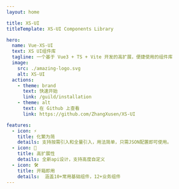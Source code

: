 ```yaml
---
layout: home

title: XS-UI
titleTemplate: XS-UI Components Library

hero:
  name: Vue-XS-UI
  text: XS UI组件库
  tagline: 一个基于 Vue3 + TS + Vite 开发的高扩展，便捷使用的组件库
  image:
    src: ./amazing-logo.svg
    alt: XS-UI 
  actions:
    - theme: brand
      text: 快速开始
      link: /guild/installation
    - theme: alt
      text: 在 Github 上查看
      link: https://github.com/ZhangXusen/XS-UI

features:
  - icon: ⚡️
    title: 化繁为简
    details: 支持按需引入和全量引入，用法简单，只需JSON配置即可使用。
  - icon: 🖖
    title: 高扩展性
    details: 全新api设计，支持高度自定义
  - icon: 🛠️
    title: 开箱即用
    details:  涵盖10+常用基础组件，12+业务组件
---
```

